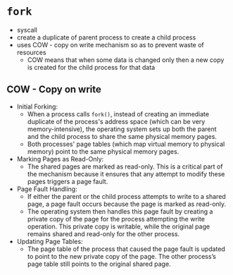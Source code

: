 # `fork`

- syscall
- create a duplicate of parent process to create a child process
- uses COW - copy on write mechanism so as to prevent waste of resources
    - COW means that when some data is changed only then a new copy is created for the child process for that data


## COW - Copy on write

- Initial Forking:
    - When a process calls `fork()`, instead of creating an immediate duplicate of the process's address space (which can be very memory-intensive), the operating system sets up both the parent and the child process to share the same physical memory pages.
    - Both processes' page tables (which map virtual memory to physical memory) point to the same physical memory pages.
- Marking Pages as Read-Only:
    - The shared pages are marked as read-only. This is a critical part of the mechanism because it ensures that any attempt to modify these pages triggers a page fault.
- Page Fault Handling:
    - If either the parent or the child process attempts to write to a shared page, a page fault occurs because the page is marked as read-only.
    - The operating system then handles this page fault by creating a private copy of the page for the process attempting the write operation. This private copy is writable, while the original page remains shared and read-only for the other process.
- Updating Page Tables:
    - The page table of the process that caused the page fault is updated to point to the new private copy of the page. The other process’s page table still points to the original shared page.